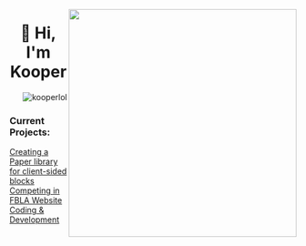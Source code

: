 
[<img align="right" width="400" src="https://github-readme-stats.vercel.app/api?username=kooperlol&show_icons=true"/>](https://github.com/kooperlol/)
<h1 align="center">👋 Hi, I'm Kooper</h1>

<p align="right"> <img src="https://komarev.com/ghpvc/?username=kooperlol&label=Profile%20views&color=0e75b6&style=flat-square" alt="kooperlol" /> </p>

<h3 align="left">Current Projects:</h3>

<p align="left">
  <a href="https://github.com/Kooperlol/blockify">Creating a Paper library for client-sided blocks</a>
  <a href="https://github.com/Kooperlol/nexadb">Competing in FBLA Website Coding & Development</a>
</p>
